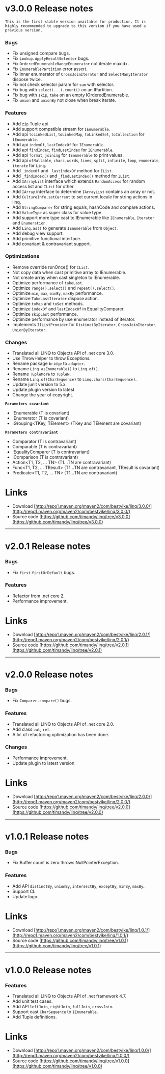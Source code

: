 <!--变更日志-->

# v3.0.0 Release notes
`This is the first stable version available for production.
It is highly recommended to upgrade to this version if you have used a previous version.`

### Bugs
- Fix unsigned compare bugs.
- Fix `Lookup.ApplyResultSelector` bugs.
- Fix `OrderedEnumerableRangeEnumerator` not iterate maxIdx.
- Fix `EnumerablePartition` error assert.
- Fix inner enumerator of `CrossJoinIterator` and `SelectManyIterator` dispose twice.
- Fix not check selector param for `sum` with selector.
- Fix bug with `select(...).count()` on an IPartition.
- Fix bug with `skip`, `take` on an empty IOrderedEnumerable.
- Fix `union` and `unionBy` not close when break iterate.

### Features
- Add `zip` Tuple api.
- Add support compatible stream for `IEnumerable`.
- Add api `toLinkedList`, `toLinkedMap`, `toLinkedSet`, `toCollection` for `IEnumerable`.
- Add api `indexOf`, `lastIndexOf` for `IEnumerable`.
- Add api `findIndex`, `findLastIndex` for `IEnumerable`.
- Add api `format`, `joining` for `IEnumerable` to print values.
- Add api `ofNullable`, `chars`, `words`, `lines`, `split`, `infinite`, `loop`, `enumerate`, `iterate` for `Linq`.
- Add `_indexOf` and `_lastIndexOf` method for `IList`.
- Add `_findIndex()` and `_findLastIndex()` method for `IList`.
- Add `IArrayList` interface which extends `RandomAccess` for random access list and `IList` for other.
- Add `IArray` interface to determine `IArrayList` contains an array or not.
- Add `CultureInfo.setCurrent` to set current locale for string actions in linq.
- Add `StringComparer` for string equals, hashCode and compare actions.
- Add `ValueType` as super class for value type.
- Add support more type cast to IEnumerable like `IEnumerable`, `Iterator` and `Enumeration`.
- Add `Linq.as()` to generate `IEnumerable` from `Object`.
- Add debug view support.
- Add primitive functional interface.
- Add covariant & contravariant support.

### Optimizations
- Remove override runOnce() for `IList`.
- Not copy data when cast primitive array to IEnumerable.
- Not create array when cast singleton to IEnumerable.
- Optimize performance of `takeLast`.
- Optimize `range().select()` and `repeat().select()`.
- Optimize `min`, `max`, `minBy`, `maxBy` performance.
- Optimize `TakeLastIterator` dispose action.
- Optimize `toMap` and `toSet` methods.
- Optimize `indexOf` and `lastIndexOf` in EqualityComparer.
- Optimize `skipLast` performance.
- Optimize performance by use enumerator instead of iterator.
- Implements `IIListProvider` for `DistinctByIterator`, `CrossJoinIterator`, `UnionByIterator`.

### Changes
- Translated all LINQ to Objects API of .net core 3.0.
- Use ThrowHelper to throw Exceptions.
- Rename package `bridge` to `adapter`.
- Rename `Linq.asEnumerable()` to `Linq.of()`.
- Rename `TupleMore` to `TupleN`.
- Rename `Linq.of(CharSequence)` to `Linq.chars(CharSequence)`.
- Update junit version to 5.x.
- Update plugin version to latest.
- Change the year of copyright.

**`Parameters covariant`**
- IEnumerable<T> (T is covariant)
- IEnumerator<T> (T is covariant)
- IGrouping<TKey, TElement> (TKey and TElement are covariant)

**`Parameters contravariant`**
- Comparator<T> (T is contravariant)
- Comparable<T> (T is contravariant)
- IEqualityComparer<T> (T is contravariant)
- IComparison<T> (T is contravariant)
- Action<T1, T2, ... TN> (T1...TN are contravariant)
- Func<T1, T2, ... TResult> (T1...TN are contravariant, TResult is covariant)
- Predicate<T1, T2, ... TN> (T1...TN are contravariant)

# Links
- Download [http://repo1.maven.org/maven2/com/bestvike/linq/3.0.0/](http://repo1.maven.org/maven2/com/bestvike/linq/3.0.0/)
- Source code [https://github.com/timandy/linq/tree/v3.0.0](https://github.com/timandy/linq/tree/v3.0.0)

---

# v2.0.1 Release notes

### Bugs
- Fix `first` `firstOrDefault` bugs.

### Features
- Refactor from .net core 2.
- Performance improvement.

# Links
- Download [http://repo1.maven.org/maven2/com/bestvike/linq/2.0.1/](http://repo1.maven.org/maven2/com/bestvike/linq/2.0.1/)
- Source code [https://github.com/timandy/linq/tree/v2.0.1](https://github.com/timandy/linq/tree/v2.0.1)

---

# v2.0.0 Release notes

### Bugs
- Fix `Comparer.compare()` bugs.

### Features
- Translated all LINQ to Objects API of .net core 2.0.
- Add class `out`, `ref`.
- A lot of refactoring optimization has been done.

### Changes
- Performance improvement.
- Update plugin to latest version.

# Links
- Download [http://repo1.maven.org/maven2/com/bestvike/linq/2.0.0/](http://repo1.maven.org/maven2/com/bestvike/linq/2.0.0/)
- Source code [https://github.com/timandy/linq/tree/v2.0.0](https://github.com/timandy/linq/tree/v2.0.0)

---

# v1.0.1 Release notes

### Bugs
- Fix Buffer count is zero throws NullPointerException.

### Features
- Add API `distinctBy`, `unionBy`, `intersectBy`, `exceptBy`, `minBy`, `maxBy`.
- Support CI.
- Update logo.

# Links
- Download [http://repo1.maven.org/maven2/com/bestvike/linq/1.0.1/](http://repo1.maven.org/maven2/com/bestvike/linq/1.0.1/)
- Source code [https://github.com/timandy/linq/tree/v1.0.1](https://github.com/timandy/linq/tree/v1.0.1)

---

# v1.0.0 Release notes

### Features
- Translated all LINQ to Objects API of .net framework 4.7.
- Add unit test cases.
- Add API `leftJoin`, `rightJoin`, `fullJoin`, `crossJoin`.
- Support cast `CharSequence` to `IEnumerable`.
- Add Tuple definitions.

# Links
- Download [http://repo1.maven.org/maven2/com/bestvike/linq/1.0.0/](http://repo1.maven.org/maven2/com/bestvike/linq/1.0.0/)
- Source code [https://github.com/timandy/linq/tree/v1.0.0](https://github.com/timandy/linq/tree/v1.0.0)
